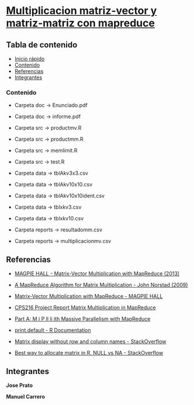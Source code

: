 # [Multiplicacion matriz-vector y matriz-matriz con mapreduce](https://github.com/ICDrepository/multiplicacion-matriz-vector-matriz-matriz-con-mapreduce-grupo-pc)

## Tabla de contenido

* [Inicio rápido](#inicio-rápido)
* [Contenido](#contenido)
* [Referencias](#referencias)
* [Integrantes](#integrantes)

### Contenido
* Carpeta doc -> Enunciado.pdf
* Carpeta doc -> informe.pdf

* Carpeta src -> productmv.R
* Carpeta src -> productmm.R
* Carpeta src -> memlimit.R
* Carpeta src -> test.R

* Carpeta data -> tblAkv3x3.csv
* Carpeta data -> tblAkv10x10.csv
* Carpeta data -> tblAkv10x10ident.csv
* Carpeta data -> tblxkv3.csv
* Carpeta data -> tblxkv10.csv

* Carpeta reports -> resultadomm.csv
* Carpeta reports -> multiplicacionmv.csv

## Referencias 

- [MAGPIE HALL - Matrix-Vector Multiplication with MapReduce (2013)](http://magpiehall.com/matrix-vector-multiplication-with-mapreduce/)

- [A MapReduce Algorithm for Matrix Multiplication - John Norstad (2009)](http://www.norstad.org/matrix-multiply/)

- [Matrix-Vector Multiplication with MapReduce - MAGPIE HALL](http://infolab.stanford.edu/~ullman/mmds/ch2.pdf)

- [CPS216 Project Report Matrix Multiplication in MapReduce](https://www.cs.duke.edu/courses/fall12/cps216/Project/Project/projects/Matrix_Multiply/proj_report.pdf)

- [Part A: M i P ll li ith Massive Parallelism with MapReduce](http://delab.csd.auth.gr/courses/c_dm_pms/MR_pms_dm2.pdf)

- [print.default - R Documentation](https://stat.ethz.ch/R-manual/R-devel/library/base/html/print.default.html)

- [Matrix display without row and column names - StackOverflow](http://stackoverflow.com/questions/9366596/matrix-display-without-row-and-column-names)

- [Best way to allocate matrix in R, NULL vs NA - StackOverflow](http://stackoverflow.com/questions/1745622/best-way-to-allocate-matrix-in-r-null-vs-na)

## Integrantes

**Jose Prato**

**Manuel Carrero**